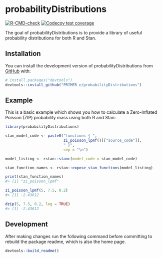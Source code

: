 
<!-- README.md is generated from README.Rmd. 
     Please edit that file and use `devtools::build_readme()` to rebuild README.md -->

# probabilityDistributions

<!-- badges: start -->

[![R-CMD-check](https://github.com/PRIMER-e/probabilityDistributions/workflows/R-CMD-check/badge.svg)](https://github.com/PRIMER-e/probabilityDistributions/actions)
[![Codecov test
coverage](https://codecov.io/gh/PRIMER-e/probabilityDistributions/branch/main/graph/badge.svg)](https://app.codecov.io/gh/PRIMER-e/probabilityDistributions?branch=main)
<!-- badges: end -->

The goal of probabilityDistributions is to provide a library of useful
probability distributions for both R and Stan.

## Installation

You can install the development version of probabilityDistributions from
[GitHub](https://github.com/) with:

``` r
# install.packages("devtools")
devtools::install_github("PRIMER-e/probabilityDistributions")
```

## Example

This is a basic example which shows you how to calculate a Zero-Inflated
Poisson (ZIP) probability mass using both R and Stan:

``` r
library(probabilityDistributions)

stan_model_code <- paste0("functions { ", 
                          zi_poisson_lpmf()[["source_code"]], 
                          " }",
                          sep = "\n")

model_listing <- rstan::stanc(model_code = stan_model_code)

stan_function_names <- rstan::expose_stan_functions(model_listing)

print(stan_function_names)
#> [1] "zi_poisson_lpmf"

zi_poisson_lpmf(5, 7.5, 0.2)
#> [1] -2.43612

dzip(5, 7.5, 0.2, log = TRUE)
#> [1] -2.43612
```

## Development

After making changes run the following command before committing to
rebuild the package readme, which is also the home page.

``` r
devtools::build_readme()
```
